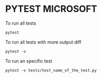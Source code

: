 # PYTEST MICROSOFT

To run all tests

```shell
pytest
```

To run all tests with more output diff

```shell
pytest -v
```

To run an specific test

```shell
pytest -v tests/test_name_of_the_test.py
```
